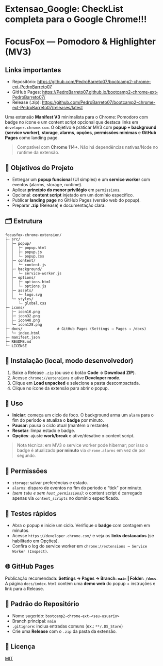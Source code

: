 # Extensao_Google: CheckList completa para o Google Chrome!!!
# FocusFox — Pomodoro & Highlighter (MV3)
## Links importantes
- Repositório: https://github.com/PedroBarreto07/bootcamp2-chrome-ext-PedroBarreto07
- GitHub Pages: https://PedroBarreto07.github.io/bootcamp2-chrome-ext-PedroBarreto07/
- Release (.zip): https://github.com/PedroBarreto07/bootcamp2-chrome-ext-PedroBarreto07/releases/latest


Uma extensão **Manifest V3** minimalista para o Chrome: Pomodoro com badge no ícone e um content script opcional que destaca links em `developer.chrome.com`. O objetivo é praticar MV3 com **popup + background (service worker)**, **storage**, **alarms**, **opções**, **permissões mínimas** e **GitHub Pages** como landing page.

> Compatível com **Chrome 114+**. Não há dependências nativas/Node no runtime da extensão.

## 🎯 Objetivos do Projeto
- Entregar um **popup funcional** (UI simples) e um **service worker** com eventos (alarms, storage, runtime).
- Aplicar **princípio do menor privilégio** em `permissions`.
- Opcional: **content script** injetado em um domínio específico.
- Publicar **landing page** no GitHub Pages (versão web do popup).
- Preparar **.zip** (Release) e documentação clara.

## 🗂️ Estrutura
```
focusfox-chrome-extension/
├─ src/
│  ├─ popup/
│  │  ├─ popup.html
│  │  ├─ popup.js
│  │  └─ popup.css
│  ├─ content/
│  │  └─ content.js
│  ├─ background/
│  │  └─ service-worker.js
│  ├─ options/
│  │  ├─ options.html
│  │  └─ options.js
│  ├─ assets/
│  │  └─ logo.svg
│  └─ styles/
│     └─ global.css
├─ icons/
│  ├─ icon16.png
│  ├─ icon32.png
│  ├─ icon48.png
│  └─ icon128.png
├─ docs/                # GitHub Pages (Settings → Pages → /docs)
│  └─ index.html
├─ manifest.json
├─ README.md
└─ LICENSE
```

## 🔧 Instalação (local, modo desenvolvedor)
1. Baixe a Release `.zip` (ou use o botão **Code → Download ZIP**).
2. Acesse `chrome://extensions` e ative **Developer mode**.
3. Clique em **Load unpacked** e selecione a pasta descompactada.
4. Clique no ícone da extensão para abrir o popup.

## 🚦 Uso
- **Iniciar**: começa um ciclo de foco. O background arma um `alarm` para o fim do período e atualiza o **badge** por minuto.
- **Pausar**: pausa o ciclo atual (mantém o restante).
- **Resetar**: limpa estado e badge.
- **Opções**: ajuste **work/break** e ative/desative o content script.

> Nota técnica: em MV3 o service worker pode hibernar; por isso o badge é atualizado **por minuto** via `chrome.alarms` em vez de por segundo.

## 🔐 Permissões
- `storage`: salvar preferências e estado.
- `alarms`: disparo de eventos no fim do período e “tick” por minuto.
- _(sem `tabs` e sem `host_permissions`)_: o content script é carregado apenas via `content_scripts` no domínio especificado.

## 🧪 Testes rápidos
- Abra o popup e inicie um ciclo. Verifique o **badge** com contagem em minutos.
- Acesse `https://developer.chrome.com/` e veja os **links destacados** (se habilitado em Opções).
- Confira o log do service worker em `chrome://extensions → Service Worker (Inspect)`.

## 🌐 GitHub Pages
Publicação recomendada: **Settings → Pages → Branch: `main` | Folder: `/docs`**.  
A página `docs/index.html` contém uma **demo web** do popup + instruções e link para a Release.

## 🧱 Padrão do Repositório
- Nome sugerido: `bootcamp2-chrome-ext-<seu-usuario>`
- Branch principal: `main`
- `.gitignore`: inclua entradas comuns (ex.: `**/.DS_Store`)
- Crie uma **Release** com o `.zip` da pasta da extensão.

## 📜 Licença
[MIT](./LICENSE)
